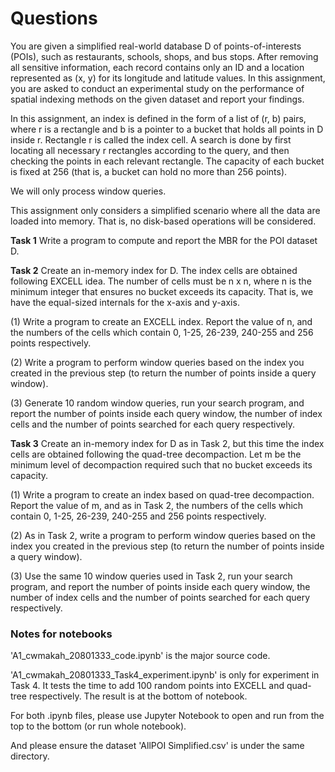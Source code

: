 # Questions

You are given a simplified real-world database D of points-of-interests (POIs), such as 
restaurants, schools, shops, and bus stops. After removing all sensitive information, each record
contains only an ID and a location represented as (x, y) for its longitude and latitude values. In 
this assignment, you are asked to conduct an experimental study on the performance of spatial 
indexing methods on the given dataset and report your findings.

In this assignment, an index is defined in the form of a list of (r, b) pairs, where r is a rectangle 
and b is a pointer to a bucket that holds all points in D inside r. Rectangle r is called the index 
cell. A search is done by first locating all necessary r rectangles according to the query, and then 
checking the points in each relevant rectangle. The capacity of each bucket is fixed at 256 (that is, 
a bucket can hold no more than 256 points).

We will only process window queries.

This assignment only considers a simplified scenario where all the data are loaded into memory. 
That is, no disk-based operations will be considered.

**Task 1** Write a program to compute and report the MBR for the POI dataset D.

**Task 2** Create an in-memory index for D. The index cells are obtained following 
EXCELL idea. The number of cells must be n x n, where n is the minimum integer that ensures 
no bucket exceeds its capacity. That is, we have the equal-sized internals for the x-axis and y-axis.

(1) Write a program to create an EXCELL index. Report the value of n, and the 
numbers of the cells which contain 0, 1-25, 26-239, 240-255 and 256 points respectively.

(2) Write a program to perform window queries based on the index you created in 
the previous step (to return the number of points inside a query window). 

(3) Generate 10 random window queries, run your search program, and report the 
number of points inside each query window, the number of index cells and the number of 
points searched for each query respectively. 

**Task 3** Create an in-memory index for D as in Task 2, but this time the index cells are 
obtained following the quad-tree decompaction. Let m be the minimum level of decompaction 
required such that no bucket exceeds its capacity.

(1) Write a program to create an index based on quad-tree decompaction. Report 
the value of m, and as in Task 2, the numbers of the cells which contain 0, 1-25, 26-239, 
240-255 and 256 points respectively.

(2) As in Task 2, write a program to perform window queries based on the index 
you created in the previous step (to return the number of points inside a query window). 

(3) Use the same 10 window queries used in Task 2, run your search program, and 
report the number of points inside each query window, the number of index cells and the 
number of points searched for each query respectively.

### Notes for notebooks
'A1_cwmakah_20801333_code.ipynb' is the major source code.

'A1_cwmakah_20801333_Task4_experiment.ipynb' is only for experiment in Task 4.
It tests the time to add 100 random points into EXCELL and quad-tree respectively.
The result is at the bottom of notebook.

For both .ipynb files, please use Jupyter Notebook to open and run from the top to the bottom (or run whole notebook).

And please ensure the dataset 'AllPOI Simplified.csv' is under the same directory.
